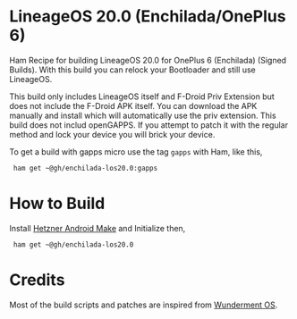 # LineageOS 20.0 (Enchilada/OnePlus 6)

Ham Recipe for building LineageOS 20.0 for OnePlus 6 (Enchilada) (Signed Builds). With this build
you can relock your Bootloader and still use LineageOS. 

This build only includes LineageOS itself and F-Droid Priv Extension but does not include the F-Droid
APK itself. You can download the APK manually and install which will automatically use the priv extension.
This build does not includ openGAPPS. If you attempt to patch it with the regular method and lock your device
you will brick your device.

To get a build with gapps micro use the tag ```gapps``` with Ham, like this,

```
 ham get ~@gh/enchilada-los20.0:gapps
```

# How to Build

Install [Hetzner Android Make](https://github.com/antony-jr/ham) and Initialize then,

```
 ham get ~@gh/enchilada-los20.0
```

# Credits

Most of the build scripts and patches are inspired from [Wunderment OS](https://github.com/Wunderment).
